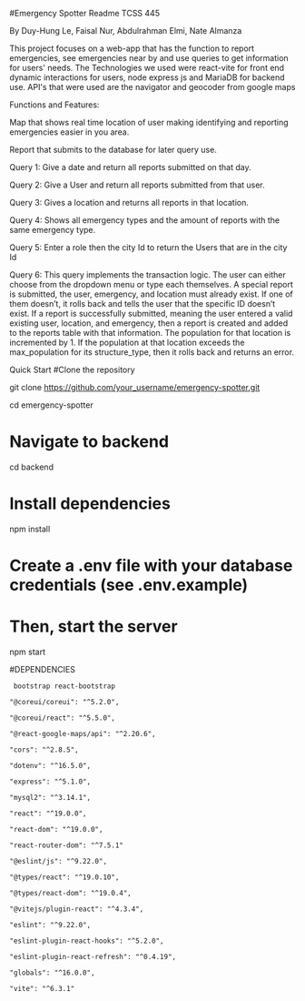 #Emergency Spotter Readme TCSS 445

By Duy-Hung Le, Faisal Nur, Abdulrahman Elmi, Nate Almanza

<p>This project focuses on a web-app that has the function to report emergencies, see emergencies near by and use queries to get information for users' needs.
The Technologies we used were react-vite for front end dynamic interactions for users, node express js and MariaDB for backend use.
API's that were used are the navigator and geocoder from google maps</p>

Functions and Features:

Map that shows real time location of user making identifying and reporting emergencies easier in you area.

Report that submits to the database for later query use.

Query 1: Give a date and return all reports submitted on that day.

Query 2: Give a User and return all reports submitted from that user.

Query 3: Gives a location and returns all reports in that location.

Query 4: Shows all emergency types and the amount of reports with the same emergency type.

Query 5: Enter a role then the city Id to return the Users that are in the city Id

Query 6: This query implements the transaction logic. The user can either choose from the dropdown menu or type each themselves. A special report is submitted, the user, emergency, and location must already exist. If one of them doesn’t, it rolls back and tells the user that the specific ID doesn’t exist. If a report is successfully submitted, meaning the user entered a valid existing user, location, and emergency, then a report is created and added to the reports table with that information. The population for that location is incremented by 1. If the population at that location exceeds the max_population for its structure_type, then it rolls back and returns an error. 

Quick Start
#Clone the repository

git clone https://github.com/your_username/emergency-spotter.git

cd emergency-spotter



# Navigate to backend

cd backend



# Install dependencies

npm install

# Create a .env file with your database credentials (see .env.example)



# Then, start the server

npm start



#DEPENDENCIES

     bootstrap react-bootstrap 

    "@coreui/coreui": "^5.2.0",
    
    "@coreui/react": "^5.5.0",
    
    "@react-google-maps/api": "^2.20.6",
    
    "cors": "^2.8.5",
    
    "dotenv": "^16.5.0",
    
    "express": "^5.1.0",
    
    "mysql2": "^3.14.1",
    
    "react": "^19.0.0",
    
    "react-dom": "^19.0.0",
    
    "react-router-dom": "^7.5.1"

    "@eslint/js": "^9.22.0",
    
    "@types/react": "^19.0.10",
    
    "@types/react-dom": "^19.0.4",
    
    "@vitejs/plugin-react": "^4.3.4",
    
    "eslint": "^9.22.0",
    
    "eslint-plugin-react-hooks": "^5.2.0",
    
    "eslint-plugin-react-refresh": "^0.4.19",
    
    "globals": "^16.0.0",
    
    "vite": "^6.3.1"

